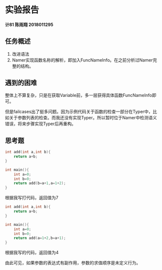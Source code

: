 # 实验报告
#### 计81 陈雨翔 2018011295
## 任务概述
1. 改进语法
2. Namer实现函数名称的解析，即加入FuncNameInfo。在之前分析过Namer完整的结构。
## 遇到的困难
整体上不算复杂，只是在获取Variable前，多一层获得具体函数FuncNameInfo即可。

但是failcases出了挺多问题。因为示例代码关于函数的检查一部分在Typer中，比如关于参数列表的检查。而我还没有实现Typer。所以暂时位于Namer中检测语义错误，将来步骤实现Typer后再重构。
## 思考题
```c++
int add(int a,int b){
    return a+b;
}

int main(){
    int a=0;
    int b=0;
    return add(b=a+1,a=1+2);
}
``` 
根据我写打代码，返回值为7

```c++
int add(int a,int b){
    return a+b;
}

int main(){
    int a=0;
    int b=0;
    return add(a=1+2,b=a+1);
}
```
根据我写的代码，返回值为4

由此可见，如果参数的表达式有副作用，参数的求值顺序是未定义行为。